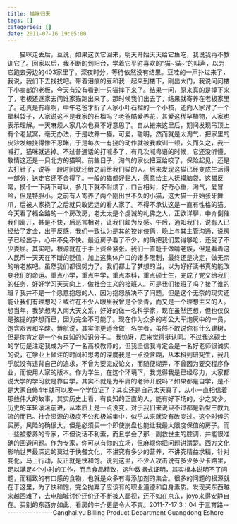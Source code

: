 ```yaml
---
title: 猫咪归来
tags: []
categories: []
date: 2011-07-16 19:05:00 
---
```



&emsp;&emsp;猫咪走丢后，豆说，如果这次它回来，明天开始天天给它鱼吃，我说我再不教训它了。回家以后，我不断的到阳台，学着它平时喜欢的“猫~猫~”的叫声，以为它跑去旁边的403家里了。深夜时分，等待依然没有结果。豆哇的一声扑过来了，我说，我们下去找找吧。带着泪痕的豆和我一起来到楼下，刚出大门，我说问问楼下小卖部的老板，今天有没有看到一只猫摔下来了。结果一问，原来真的是掉下来了，老板还逐家去问谁家猫跑出来了。那时候我们出去了，结果就寄养在老板家里了。还真是有缘啊，中午老爸才折了人家小叶石榴的一个小枝，还向人家讨了一个塑料袋子，人家说这不是我家的石榴吗？老爸酷爱养花，甚爱这稀罕植物，人家也表示理解。一天麻烦人家几次也真不好意思了。自从搬来这里后，期间发现吊顶上有个老鼠窝，毫无办法，于是收养一猫。可爱，聪明，然而就是太淘气，把家里的皮沙发给挠得惨不忍睹，于是每次一有挠的动作就被我教训一顿，久而久之，我一喊打，猫咪就逃掉。不过普通话的打喊多了，有几次喊粤语的时候，它还没听懂，敢情这还是一只北方的猫啊。前些日子，淘气的家伙把豆给咬了，保险起见，还是去打针了，说等一段时间就还给之前给我们猫的人。后来发现这猫已经变成生活得一部分，送走它还不舍得了。一般的猫都好黏人，愿意给主人抚摸脑袋。这猫反常，摸个一下两下可以，多几下就不耐烦了，口舌相对，好奇心重，淘气，爱冒险，但是特胆小。之前有人寄养了两个刚出世不久的小猫，这大猫一开始张牙舞爪，后被人家挠了之后就只敢远远的看人家了。不得不承认这是一直有性格的猫。今天看了福金路的一个房改房，老太太是个虔诚的礼佛之人，正欲详聊，中介倒催我们离开，甚是不快，后恶言相对，让我们颇为反感。午后，通知我们，说有人已经给了定金，出于反感，我们一致认为是其的狡诈伎俩，晚上与其主管沟通，说房子已经出手，心中不免不快。最近房子看了不少，的确把我们累得够呛，还受了不少委屈。其实吧，根源就在于手上资金紧张。我们一直耻于做啃老族，但是看着这人民币一天天在不断的贬值，加上这集体户口的诸多限制，最终还是决定，做无奈的啃老族吧。虽然我们都很努力了。我们都上了梦想的当，以为好好读书真的能改变我们的命运。重点小学，重点中学，重点本科，重点硕士生，完成了党交给我们的任务，好好学习天天向上，做社会主义的接班人。可是我们接班了吗？接了谁的班？我并不是一个愿意抱怨的人，因为抱怨解决不了问题。但是这个无奈的现实还能让我们有理想吗？或许在不少人眼里我曾是个愤青，而又是一个理想主义的人。想当年，我梦想考入南大天文系，好好的做一名科学家，现在虽然还想，但也仅仅是孩提的梦想而已，因为完全不可能了。现在作为众多的考公大军炮灰中的一员，饱含艰苦和辛酸。博航说，其实你更适合做一名学者，虽然不敢说你有什么建树，但是你肯定是一个有良知的知识分子。。我惊讶，后来觉得挺认同。不过我这硕士的学历是注定我成为不了一名高校教师的，但我坚信我肯定会是一名好老师很诚实的说，在学业上倾注的时间和思考的深度我是一点没含糊，从本科到研究生，我几乎就没有违背自己的追求，不曾为要完成论文，而随便糊弄，不曾因为要交程序作业，而使用人家的版本。作为学生，在这个环境下，我觉得我是已经尽力，大家都说大学的学习就是靠自学，其实不就是为平庸的老师开脱吗？如果都是自学，是不是大家自修4年就可以发一个学位证了？其实还是自己太天真了，从小一直相信着那些伟大的故事，其实历史上看，有良知的正直的人，能有好下场的，少之又少。历史的车轮滚滚前进，从本质上是一点没变，对于我们来说只不过都是新型三教九流的而已。社会资源的极度不公和极端集中，似乎从来就没有改变过。这个时候的买房，风险的确很大，但是必须买一个即使崩盘也能让我最大限度保值的房子。而一些被豢养的专家，不但说话不利索，而且学会了那一副救世主的腔调，并能很准确的回避问题。作为专家，你可以有你的立场，但麻烦你把问题讲清楚。西方文化影响世界最深远的莫过于快餐文化，不讲究有多少的营养，不讲究精益求精，针对变化，马上行动，反正就是快和饱。说到这里，不少人攻击说有多少多少卡路里，足以满足4个小时的工作，而且食品精致，这种数据式证明，其实根本说明不了问题，而精致的有口感的食物，也就是众多有毒添加剂的集合。很多的问题的根源就在于这里，为了快和饱，完全抛弃了应该有的职业道德和自身素质。发现买东西越来越困难了，去电脑城讨价还价还不断被人鄙视，还不如在京东，joyo来得安静自在。买别的东西亦如此，看房的中介更是令人不爽。2011-7-17 3：04 于三育路------------------Canghai.yu Billing Product Department Guangdong Eshore